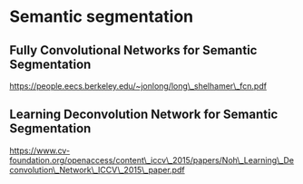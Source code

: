 # Semantic segmentation

## Fully Convolutional Networks for Semantic Segmentation

https://people.eecs.berkeley.edu/~jonlong/long\_shelhamer\_fcn.pdf

## Learning Deconvolution Network for Semantic Segmentation

https://www.cv-foundation.org/openaccess/content\_iccv\_2015/papers/Noh\_Learning\_Deconvolution\_Network\_ICCV\_2015\_paper.pdf

